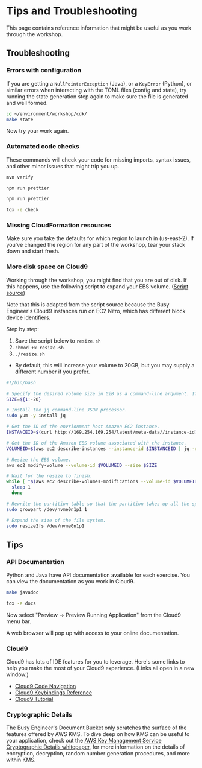 # Tips and Troubleshooting

This page contains reference information that might be useful as you work through the workshop.

## Troubleshooting

### Errors with configuration

If you are getting a `NullPointerException` (Java), or a `KeyError` (Python), or similar errors when interacting with the TOML files (config and state), try running the state generation step again to make sure the file is generated and well formed.

```bash
cd ~/environment/workshop/cdk/
make state
```

Now try your work again.

### Automated code checks

These commands will check your code for missing imports, syntax issues, and other minor issues that might trip you up.

```bash tab="Java"
mvn verify
```

```bash tab="JavaScript Node.JS"
npm run prettier
```

```bash tab="TypeScript Node.JS"
npm run prettier
```

```bash tab="Python"
tox -e check
```

### Missing CloudFormation resources

Make sure you take the defaults for which region to launch in (us-east-2). If you've changed the region for any part of the workshop, tear your stack down and start fresh.

### More disk space on Cloud9

Working through the workshop, you might find that you are out of disk. If this happens, use the following script to expand your EBS volume. (<a href="https://docs.aws.amazon.com/cloud9/latest/user-guide/move-environment.html#move-environment-resize" target="_blank">Script source</a>)

Note that this is adapted from the script source because the Busy Engineer's Cloud9 instances run on EC2 Nitro, which has different block device identifiers.

Step by step:

1. Save the script below to `resize.sh`
1. `chmod +x resize.sh`
1. `./resize.sh`
  * By default, this will increase your volume to 20GB, but you may supply a different number if you prefer.

```bash
#!/bin/bash

# Specify the desired volume size in GiB as a command-line argument. If not specified, default to 20 GiB.
SIZE=${1:-20}

# Install the jq command-line JSON processor.
sudo yum -y install jq

# Get the ID of the envrionment host Amazon EC2 instance.
INSTANCEID=$(curl http://169.254.169.254/latest/meta-data//instance-id)

# Get the ID of the Amazon EBS volume associated with the instance.
VOLUMEID=$(aws ec2 describe-instances --instance-id $INSTANCEID | jq -r .Reservations[0].Instances[0].BlockDeviceMappings[0].Ebs.VolumeId)

# Resize the EBS volume.
aws ec2 modify-volume --volume-id $VOLUMEID --size $SIZE

# Wait for the resize to finish.
while [ "$(aws ec2 describe-volumes-modifications --volume-id $VOLUMEID --filters Name=modification-state,Values="optimizing","completed" | jq '.VolumesModifications | length')" != "1" ]; do
  sleep 1
  done

# Rewrite the partition table so that the partition takes up all the space that it can.
sudo growpart /dev/nvme0n1p1 1

# Expand the size of the file system.
sudo resize2fs /dev/nvme0n1p1
```

## Tips

### API Documentation

Python and Java have API documentation available for each exercise. You can view the documentation as you work in Cloud9.

```bash tab="Java"
make javadoc
```

```bash tab="Python"
tox -e docs
```

Now select "Preview -> Preview Running Application" from the Cloud9 menu bar.

A web browser will pop up with access to your online documentation.

### Cloud9

Cloud9 has lots of IDE features for you to leverage. Here's some links to help you make the most of your Cloud9 experience. (Links all open in a new window.)

* <a href="https://docs.c9.io/docs/navigate" target="_blank">Cloud9 Code Navigation</a>
* <a href="https://docs.c9.io/docs/keybindings" target="_blank">Cloud9 Keybindings Reference</a>
* <a href="https://docs.aws.amazon.com/cloud9/latest/user-guide/tutorial.html" target="_blank">Cloud9 Tutorial</a>

### Cryptographic Details

The Busy Engineer's Document Bucket only scratches the surface of the features offered by AWS KMS. To dive deep on how KMS can be useful to your application, check out the <a href="https://d0.awsstatic.com/whitepapers/KMS-Cryptographic-Details.pdf" target="_blank">AWS Key Management Service Cryptographic Details whitepaper</a>, for more information on the details of encryption, decryption, random number generation procedures, and more within KMS.
